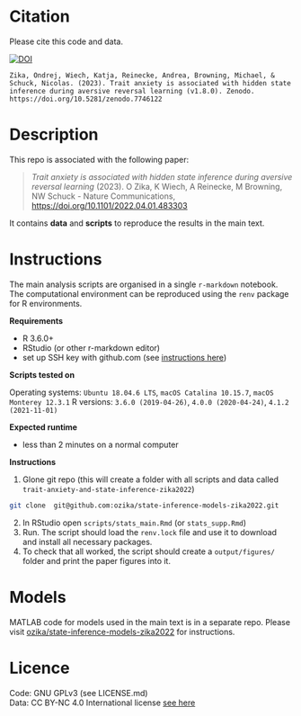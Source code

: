 # Citation
Please cite this code and data. 

<a href="https://doi.org/10.5281/zenodo.7746122"><img src="https://zenodo.org/badge/DOI/10.5281/zenodo.7746122.svg" alt="DOI"></a>


```
Zika, Ondrej, Wiech, Katja, Reinecke, Andrea, Browning, Michael, & Schuck, Nicolas. (2023). Trait anxiety is associated with hidden state inference during aversive reversal learning (v1.8.0). Zenodo. https://doi.org/10.5281/zenodo.7746122
```
# Description

This repo is associated with the following paper:

> *Trait anxiety is associated with hidden state inference during aversive reversal learning* (2023). O Zika, K Wiech, A Reinecke, M Browning, NW Schuck - Nature Communications, https://doi.org/10.1101/2022.04.01.483303

It contains **data** and **scripts** to reproduce the results in the main text.

# Instructions

The main analysis scripts are organised in a single `r-markdown` notebook. The computational environment can be reproduced using the `renv` package for R environments.

**Requirements**
- R 3.6.0+
- RStudio (or other r-markdown editor)
- set up SSH key with github.com (see [instructions here](https://docs.github.com/en/authentication/connecting-to-github-with-ssh/adding-a-new-ssh-key-to-your-github-account))

**Scripts tested on**

Operating systems: `Ubuntu 18.04.6 LTS`,  `macOS Catalina 10.15.7`, `macOS Monterey 12.3.1`
R versions: `3.6.0 (2019-04-26)`, `4.0.0 (2020-04-24)`, `4.1.2 (2021-11-01)`

**Expected runtime**
- less than 2 minutes on a normal computer

**Instructions**
1. Glone git repo (this will create a folder with all scripts and data called `trait-anxiety-and-state-inference-zika2022`)

```bash
git clone  git@github.com:ozika/state-inference-models-zika2022.git
```

2. In RStudio open `scripts/stats_main.Rmd` (or `stats_supp.Rmd`)
3. Run. The script should load the `renv.lock` file and use it to download and install all necessary packages.
4. To check that all worked, the script should create a `output/figures/` folder and print the paper figures into it.

# Models

MATLAB code for models used in the main text is in a separate repo. Please visit [ozika/state-inference-models-zika2022](https://github.com/ozika/state-inference-models-zika2022) for instructions.

# Licence
Code: GNU GPLv3 (see LICENSE.md)  
Data: CC BY-NC 4.0 International license [see here](https://creativecommons.org/licenses/by-nc/4.0/)
